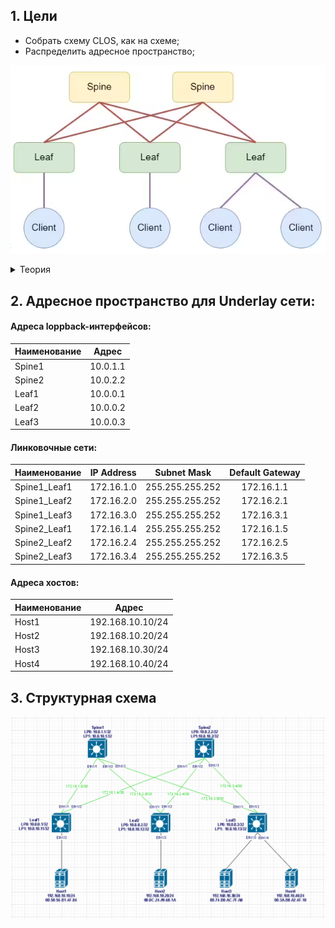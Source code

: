 ## 1. Цели
* Собрать схему CLOS, как на схеме;
* Распределить адресное пространство;

![lab01.схема.png](lab01.схема.png)

<details> 
  
<summary> Теория </summary>

```

Cети Клоза (Clos fabric), известные также как:
- Leaf-Spine
- Folded Clos
- 3-stage
- Fat tree

Leaf или T0 или ToR (Top of Rack) - первый уровень, сюда подключаются cерверные мощности, оконечное оборудование. 
Уровень Leaf- основной мозг фабрики, основа вычислительной мощности, оснеовные сложные протоколы живут тут.

Spine T1 ToP (Top of Pad) - второй уровень, сюда подключаются Leaf-коммутаторы (каждый Leaf подкл-ся к каждому Spine-у).
На данном уровне "мозгов" практически нет, основная задача это молотилка трафика.
Передать пакет с одного Leaf на другой максимально быстро.

Каждый коммутатор Leaf подключается к каждому коммутатору Spine. Важно: коммутаторы Leaf не соединяются между собой,
коммутаторы Spine также не соединяются между собой.
Все линки L3. Поэтому любые два коммутатора Leaf находятся ровно в двух хопах друг от друга.
 
Плюсы:
- высокая утилизация линков с использованием ECMP (уходим от L2, соотв-но от STP- где блокируемые линки простаивали).
- широкие горизонтальные каналы для East-West-трафика.
- выпадение одного устройства или линка не влечёт фатальных последствий. Если это был ToR, то пострадает только одна стойка. Если Spine - просядет пропускная способность, но не на 50%, как это было бы прежде, а лишь на 1/n, где n - число спайнов.
- простота вывода спайнов из эксплуатации. Благодаря небольшой деградации и отсутствию интеллекта на этом узле, проводить работы на них не так страашно.
- масштабируемость. Новые лифы можно безболезненно добавлять пока не кончатся порты на спайнах. Добавлением спайна можно расширить аплинки лифов.

Минусы:
- при добавлении коммутатора Leaf, уходит по одному порту на каждом Spine
- отсюда высокий расход дорогостоящих портов на архитектуру

```

</details>

## 2. Адресное пространство для Underlay сети:

#### Адреса loppback-интерфейсов:
|  Наименование |  Адрес   |
| :------------ |:--------:|
| Spine1        | 10.0.1.1 |
| Spine2        | 10.0.2.2 |
| Leaf1         | 10.0.0.1 |
| Leaf2         | 10.0.0.2 |
| Leaf3         | 10.0.0.3 |

#### Линковочные сети:
| Наименование | IP Address |   Subnet Mask   | Default Gateway |
| :----------- |:----------:|  :-----------:  | :-------------: |
| Spine1_Leaf1 | 172.16.1.0 | 255.255.255.252 |  172.16.1.1     |
| Spine1_Leaf2 | 172.16.2.0 | 255.255.255.252 |  172.16.2.1     |
| Spine1_Leaf3 | 172.16.3.0 | 255.255.255.252 |  172.16.3.1     |
| Spine2_Leaf1 | 172.16.1.4 | 255.255.255.252 |  172.16.1.5     |
| Spine2_Leaf2 | 172.16.2.4 | 255.255.255.252 |  172.16.2.5     |
| Spine2_Leaf3 | 172.16.3.4 | 255.255.255.252 |  172.16.3.5     |

#### Адреса хостов:
|Наименование |  Адрес           |
| :---------- |:----------------:|
| Host1       | 192.168.10.10/24 |
| Host2       | 192.168.10.20/24 |
| Host3       | 192.168.10.30/24 |
| Host4       | 192.168.10.40/24 |

## 3. Структурная схема

![clos_topology2.PNG](clos_topology2.PNG)
